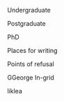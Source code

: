 
Undergraduate

Postgraduate

PhD

Places for writing

Points of refusal 

GGeorge In-grid

liklea

